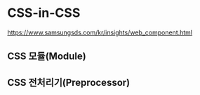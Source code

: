 # CSS-in-CSS

https://www.samsungsds.com/kr/insights/web_component.html

## CSS 모듈(Module)

## CSS 전처리기(Preprocessor)
